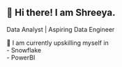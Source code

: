 ## 👋 Hi there! I am Shreeya.

Data Analyst | Aspiring Data Engineer 
<!--
**shreeyajoshi2013/shreeyajoshi2013** is a ✨ _special_ ✨ repository because its `README.md` (this file) appears on your GitHub profile.

Here are some ideas to get you started:
-->

🌱 I am currently upskilling myself in  <br>
        -  Snowflake <br>
        -  PowerBI       <br>

    
<!--
- 🔭 I’m currently working on ...
- 🌱 I’m currently learning ...
- 👯 I’m looking to collaborate on ...
- 🤔 I’m looking for help with ...
- 💬 Ask me about ...
- 📫 How to reach me: ...
- 😄 Pronouns: ...
- ⚡ Fun fact: ...
-->
